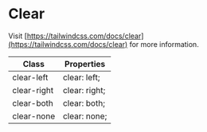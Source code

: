 # Clear

Visit [https://tailwindcss.com/docs/clear](https://tailwindcss.com/docs/clear) for more information.

<table class="w-full text-left border-collapse"><thead><tr><th class="z-20 sticky top-0 text-sm font-semibold text-gray-600 bg-white p-0"><div class="pb-2 pr-2 border-b border-gray-200">Class</div></th><th class="z-20 sticky top-0 text-sm font-semibold text-gray-600 bg-white p-0"><div class="pb-2 pl-2 border-b border-gray-200">Properties</div></th></tr></thead><tbody class="align-baseline"><tr><td class="py-2 pr-2 font-mono text-xs text-violet-600 whitespace-nowrap">clear-left</td><td class="py-2 pl-2 font-mono text-xs text-light-blue-600 whitespace-pre">clear: left;</td></tr><tr><td class="py-2 pr-2 font-mono text-xs text-violet-600 whitespace-nowrap border-t border-gray-200">clear-right</td><td class="py-2 pl-2 font-mono text-xs text-light-blue-600 whitespace-pre border-t border-gray-200">clear: right;</td></tr><tr><td class="py-2 pr-2 font-mono text-xs text-violet-600 whitespace-nowrap border-t border-gray-200">clear-both</td><td class="py-2 pl-2 font-mono text-xs text-light-blue-600 whitespace-pre border-t border-gray-200">clear: both;</td></tr><tr><td class="py-2 pr-2 font-mono text-xs text-violet-600 whitespace-nowrap border-t border-gray-200">clear-none</td><td class="py-2 pl-2 font-mono text-xs text-light-blue-600 whitespace-pre border-t border-gray-200">clear: none;</td></tr></tbody></table>
